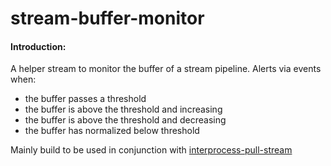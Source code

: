 stream-buffer-monitor
=====================

#### Introduction:
A helper stream to monitor the buffer of a stream pipeline.
Alerts via events when:
* the buffer passes a threshold
* the buffer is above the threshold and increasing
* the buffer is above the threshold and decreasing
* the buffer has normalized below threshold

Mainly build to be used in conjunction with [interprocess-pull-stream](https://github.com/eiriklv/interprocess-pull-stream)
